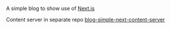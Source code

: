 A simple blog to show use of [Next.js](https://github.com/zeit/next.js)

Content server in separate repo [blog-simple-next-content-server](https://github.com/victorkane/blog-simple-next-content-server)
